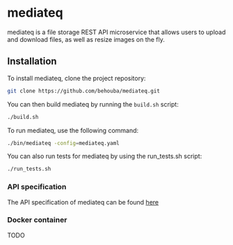 # mediateq

mediateq is a file storage REST API microservice that allows users to upload and download files, as well as resize images on the fly.

## Installation

To install mediateq, clone the project repository:

```bash
git clone https://github.com/behouba/mediateq.git
```

You can then build mediateq by running the `build.sh` script:

```bash
./build.sh
```

To run mediateq, use the following command:

```bash
./bin/mediateq -config=mediateq.yaml
```

You can also run tests for mediateq by using the run_tests.sh script:

```bash
./run_tests.sh
```

### API specification

The API specification of mediateq can be found [here](docs/mediateq-0.0.1.yaml)

### Docker container

TODO
